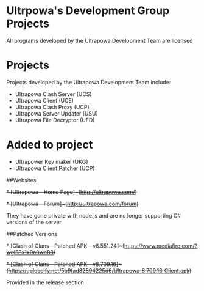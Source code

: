 # Ultrpowa's Development Group Projects

All programs developed by the Ultrapowa Development Team are licensed

# Projects

Projects developed by the Ultrapowa Development Team include:  

* Ultrapowa Clash Server   (UCS)  
* Ultrapowa Client         (UCE)  
* Ultrapowa Clash Proxy    (UCP)  
* Ultrapowa Server Updater (USU)  
* Ultrapowa File Decryptor (UFD)

# Added to project

* Ultrapower Key maker      (UKG)
* Ultrapowa Client Patcher  (UCP)

##Websites

~~* [Ultrapowa - Home Page]~(http://ultrapowa.com/)~~

~~* [Ultrapowa - Forum]~(http://ultrapowa.com/forum)~~

They have gone private with node.js and are no longer supporting C# versions of the server

##Patched Versions

~~* [Clash of Clans - Patched APK - v8.551.24]~(https://www.mediafire.com/?wgl58x1x0a0wn88)~~

~~* [Clash of Clans - Patched APK - v8.709.16]~(https://uploadify.net/5b9fad82894225d6/Ultrapowa_8.709.16_Client.apk)~~

Provided in the release section